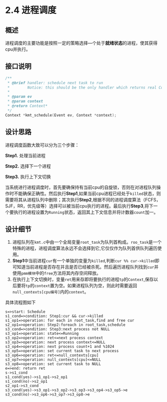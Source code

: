 # 2.4 进程调度
## 概述
进程调度的主要功能是按照一定的策略选择—个处于**就绪状态**的进程，使其获得cpu并执行。
## 接口说明
```c
/**
 * @brief handler: schedule next task to run
 *        Notice: this should be the only handler which returns real Context
 *
 * @param ev
 * @param context
 * @return Context*
 */
Context *kmt_schedule(Event ev, Context *context);
```
## 设计思路
进程调度函数大致可以分为三个步骤：

  **Step1.** 处理当前进程
  
  **Step2.** 选择下一个进程
  
  **Step3.** 执行上下文切换
  
当系统进行进程调度时，首先要确保持有当前cpu的自旋锁，否则在对进程队列操作时不能确保正确性。然后执行**Step1**,如果当前cpu进程已经处于``killed``状态，则需要将其从进程队列中删除；其次执行**Step2**,根据不同的进程调度算法（FCFS，SJF，RR，优先级等）选择可以被当前cpu执行的进程。最后执行**Step3**,将下一个要执行的进程设置为``Running``状态，返回其上下文信息并将计数器``count``加一。
## 设计细节
1. 进程队列在``kmt.c``中由一个全局变量``root_task``为队列首构成。``roo_task``是一个特殊的进程，进程调度算法永远不会选择到它,它仅仅作为队列首供队列遍历使用。
2. **Step1**中当前进程``cur``有一个单独的变量为``killed``,判断``cur %% cur->killed``即可知道当前进程是否存在并且是否已经被杀死。然后遍历进程队列找到``cur``并使用``pmm模块``中的``free``方法将其内存空间释放。
3. 在执行上下文切换时，变量``ret``用来存即将要执行的进程``tp``的``Context``,保存以后要将``tp``的``context``置为空。如果进程队列为空，则此时需要返回``null_contexts[cpu编号]``内的``context``。

具体流程图如下
```flow
s=>start: Schedule
s1_cond=>condition: Step1:cur && cur->killed
s1_op1=>operation: for each in root_task,find and free cur
s2_op1=>operation: Step2:foreach in root_task,schedule 
s3_cond=>condition: Step3:next process not NULL
s3_op1=>operation: state<=Running
s3_op2=>operation: ret<=next process context
s3_op3=>operation: next process context<=NULL
s3_op4=>operation: next process count+1 and %1024
s3_op5=>operation: set current task to next process
s3_op6=>operation: ret<=null_contexts[cpu]
s3_op7=>operation: null_contexts[cpu]<=NULL
s3_op8=>operation: set current task to NULL
e=>end: return ret
s->s1_cond
s1_cond(yes)->s1_op1->s2_op1
s1_cond(no)->s2_op1
s2_op1->s3_cond
s3_cond(yes)->s3_op1->s3_op2->s3_op3->s3_op4->s3_op5->e
s3_cond(no)->s3_op6->s3_op7->s3_op8->e
```
